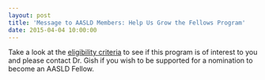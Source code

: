 ```yaml
---
layout: post
title: 'Message to AASLD Members: Help Us Grow the Fellows Program'
date: 2015-04-04 10:00:00
---
```


Take a look at the [eligibility criteria](http://www.aasld.org/fellows/fellows-program-criteria) to see if this program is of interest to you and please contact Dr. Gish if you wish to be supported for a nomination to become an AASLD Fellow.
